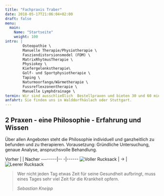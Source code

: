 ```yaml
---
title: "Fachpraxis Traber"    
date: 2018-05-17T21:06:04+02:00
draft: false
menu: 
  main:
    Name: "Startseite"
    weight: 100
intro: |
        Osteopathie \
        Manuelle Therapie/Physiotherapie \
        Fasziendistorsionsmodel (FDM) \
        MatrixRhytmusTherapie \
        Physiokey \
        Kiefergelenkstherapie\
        Golf- und Sportphysiotherapie \
        Taping \
        Naturmoorfango/Wärmetherapie \
        Fussreflexzonentherapie \
        Manuelle Lymphdrainage \
termin: Wir sind ausschließlich  Bestellpraxen und bieten 30 und 60 minütige Behandlungen an.
anfahrt: Sie finden uns in Walddorfhäslach oder Stuttgart.
---
```

## 2 Praxen - eine Philosophie - Erfahrung und Wissen
 
Über allen Angeboten steht die Philosophie individuell und ganzheitlich zu befunden und zu therapieren. Vorausetzung: Gründliche Untersuchung, genaue Analyse, anspruchsvolle Behandlung.
 
Vorher  |                       | Nacher
--------|--                    -|------
![Voller Rucksack](/physio-traber.de/img/vollerrucksack2.png) | → | ![Leerer Rucksack](/physio-traber.de/img/leererrucksack2.png)

<blockquote class="blockquote mt-5">
  <p>Wer nicht jeden Tag etwas Zeit für seine Gesundheit aufbringt, muss eines Tages sehr viel Zeit für die Krankheit opfern.</p>
  <footer class="blockquote-footer"><cite title="Sebastian Kneipp">Sebastian Kneipp</cite></footer>
</blockquote>
